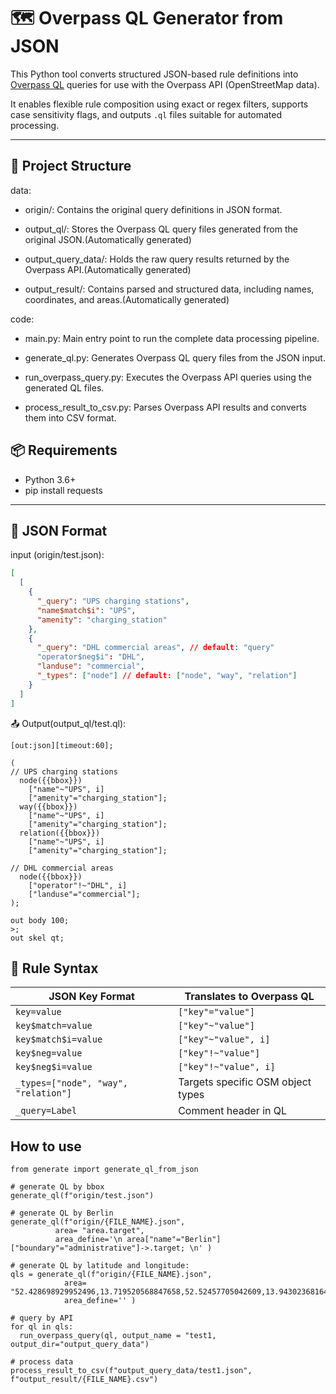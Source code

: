 # 🗺️ Overpass QL Generator from JSON

This Python tool converts structured JSON-based rule definitions into [Overpass QL](https://overpass-turbo.eu/) queries for use with the Overpass API (OpenStreetMap data).

It enables flexible rule composition using exact or regex filters, supports case sensitivity flags, and outputs `.ql` files suitable for automated processing.

---

## 🚀 Project Structure

data:

- origin/: Contains the original query definitions in JSON format.

- output_ql/: Stores the Overpass QL query files generated from the original JSON.(Automatically generated)

- output_query_data/: Holds the raw query results returned by the Overpass API.(Automatically generated)

- output_result/: Contains parsed and structured data, including names, coordinates, and areas.(Automatically generated)

code: 
- main.py: Main entry point to run the complete data processing pipeline.
  
- generate_ql.py: Generates Overpass QL query files from the JSON input.

- run_overpass_query.py: Executes the Overpass API queries using the generated QL files.

- process_result_to_csv.py: Parses Overpass API results and converts them into CSV format.



## 📦 Requirements

- Python 3.6+
- pip install requests

---

## 🧪 JSON Format

input (origin/test.json):

```json
[
  [
    {
      "_query": "UPS charging stations",
      "name$match$i": "UPS",
      "amenity": "charging_station"
    },
    {
      "_query": "DHL commercial areas", // default: "query"
      "operator$neg$i": "DHL",
      "landuse": "commercial",
      "_types": ["node"] // default: ["node", "way", "relation"]
    }
  ]
]
```



📤 Output(output_ql/test.ql):

```
[out:json][timeout:60];

(
// UPS charging stations
  node({{bbox}})
    ["name"~"UPS", i]
    ["amenity"="charging_station"];
  way({{bbox}})
    ["name"~"UPS", i]
    ["amenity"="charging_station"];
  relation({{bbox}})
    ["name"~"UPS", i]
    ["amenity"="charging_station"];

// DHL commercial areas
  node({{bbox}})
    ["operator"!~"DHL", i]
    ["landuse"="commercial"];
);

out body 100;
>;
out skel qt;
```

## 🧠 Rule Syntax

| JSON Key Format         | Translates to Overpass QL         |
| ----------------------- | --------------------------------- |
| `key=value`             | `["key"="value"]`                 |
| `key$match=value`       | `["key"~"value"]`                 |
| `key$match$i=value`     | `["key"~"value", i]`              |
| `key$neg=value`         | `["key"!~"value"]`                |
| `key$neg$i=value`       | `["key"!~"value", i]`             |
| `_types=["node", "way", "relation"]` | Targets specific OSM object types |
| `_query=Label`          | Comment header in QL            

## How to use
```
from generate import generate_ql_from_json

# generate QL by bbox
generate_ql(f"origin/test.json")

# generate QL by Berlin
generate_ql(f"origin/{FILE_NAME}.json", 
          area= "area.target", 
          area_define='\n area["name"="Berlin"]["boundary"="administrative"]->.target; \n' )

# generate QL by latitude and longitude:
qls = generate_ql(f"origin/{FILE_NAME}.json", 
            area= "52.428698929952496,13.719520568847658,52.52457705042609,13.943023681640627", 
            area_define='' )

# query by API
for ql in qls:
  run_overpass_query(ql, output_name = "test1, output_dir="output_query_data")

# process data
process_result_to_csv(f"output_query_data/test1.json", f"output_result/{FILE_NAME}.csv")

```